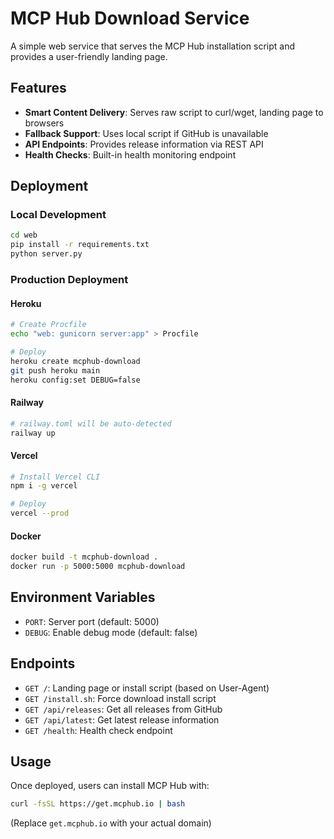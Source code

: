 # MCP Hub Download Service

A simple web service that serves the MCP Hub installation script and provides a user-friendly landing page.

## Features

- **Smart Content Delivery**: Serves raw script to curl/wget, landing page to browsers
- **Fallback Support**: Uses local script if GitHub is unavailable
- **API Endpoints**: Provides release information via REST API
- **Health Checks**: Built-in health monitoring endpoint

## Deployment

### Local Development

```bash
cd web
pip install -r requirements.txt
python server.py
```

### Production Deployment

#### Heroku

```bash
# Create Procfile
echo "web: gunicorn server:app" > Procfile

# Deploy
heroku create mcphub-download
git push heroku main
heroku config:set DEBUG=false
```

#### Railway

```bash
# railway.toml will be auto-detected
railway up
```

#### Vercel

```bash
# Install Vercel CLI
npm i -g vercel

# Deploy
vercel --prod
```

#### Docker

```bash
docker build -t mcphub-download .
docker run -p 5000:5000 mcphub-download
```

## Environment Variables

- `PORT`: Server port (default: 5000)
- `DEBUG`: Enable debug mode (default: false)

## Endpoints

- `GET /`: Landing page or install script (based on User-Agent)
- `GET /install.sh`: Force download install script
- `GET /api/releases`: Get all releases from GitHub
- `GET /api/latest`: Get latest release information
- `GET /health`: Health check endpoint

## Usage

Once deployed, users can install MCP Hub with:

```bash
curl -fsSL https://get.mcphub.io | bash
```

(Replace `get.mcphub.io` with your actual domain)
